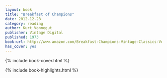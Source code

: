```yaml
---
layout: book
title: "Breakfast of Champions"
date: 2012-12-28
category: reading
author: Kurt Vonnegut
publisher: Vintage Digital
published: 1973
book-url: http://www.amazon.com/Breakfast-Champions-Vintage-Classics-Vonnegut-ebook/dp/B0043D2D50/
has_cover: yes
---
```

{% include book-cover.html %}

{% include book-highlights.html %}
